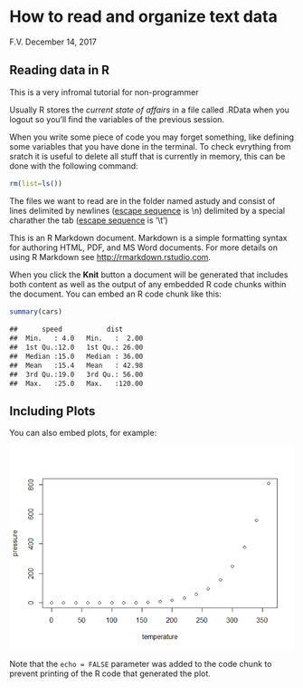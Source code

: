 How to read and organize text data
================
F.V.
December 14, 2017

## Reading data in R

This is a very infromal tutorial for non-programmer

Usually R stores the *current state of affairs* in a file called .RData
when you logout so you’ll find the variables of the previous session.

When you write some piece of code you may forget something, like
defining some variables that you have done in the terminal. To check
evrything from sratch it is useful to delete all stuff that is currently
in memory, this can be done with the following command:

``` r
rm(list=ls())
```

The files we want to read are in the folder named astudy and consist of
lines delimited by newlines ([escape
sequence](https://en.wikipedia.org/wiki/Escape_sequences_in_C) is \n)
delimited by a special charather the tab ([escape
sequence](https://en.wikipedia.org/wiki/Escape_sequences_in_C) is ‘\t’)

This is an R Markdown document. Markdown is a simple formatting syntax
for authoring HTML, PDF, and MS Word documents. For more details on
using R Markdown see <http://rmarkdown.rstudio.com>.

When you click the **Knit** button a document will be generated that
includes both content as well as the output of any embedded R code
chunks within the document. You can embed an R code chunk like this:

``` r
summary(cars)
```

    ##      speed           dist       
    ##  Min.   : 4.0   Min.   :  2.00  
    ##  1st Qu.:12.0   1st Qu.: 26.00  
    ##  Median :15.0   Median : 36.00  
    ##  Mean   :15.4   Mean   : 42.98  
    ##  3rd Qu.:19.0   3rd Qu.: 56.00  
    ##  Max.   :25.0   Max.   :120.00

## Including Plots

You can also embed plots, for example:

![](Read_Organize_Text_Files_files/figure-gfm/pressure-1.png)<!-- -->

Note that the `echo = FALSE` parameter was added to the code chunk to
prevent printing of the R code that generated the plot.

